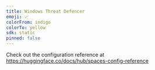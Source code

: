 ```yaml
---
title: Windows Threat Defencer
emoji: 📈
colorFrom: indigo
colorTo: yellow
sdk: static
pinned: false
---
```


Check out the configuration reference at https://huggingface.co/docs/hub/spaces-config-reference
